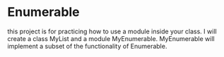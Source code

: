# Enumerable
this project is for practicing how to use a module inside your class. I will create a class MyList and a module MyEnumerable.  MyEnumerable will implement a subset of the functionality of Enumerable.
